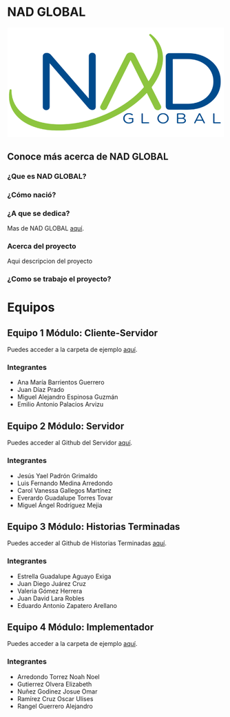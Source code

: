 # NAD GLOBAL
![Logo de la empresa](https://github.com/xRaiderKing/NAD-GLOBAL/blob/main/logonadglobal.png)

## Conoce más acerca de NAD GLOBAL
### ¿Que es NAD GLOBAL?
### ¿Cómo nació?
### ¿A que se dedica?
Mas de NAD GLOBAL [aquí](https://www.nadglobal.com).

### Acerca del proyecto
Aqui descripcion del proyecto

### ¿Como se trabajo el proyecto?

# Equipos
## Equipo 1 Módulo: Cliente-Servidor
Puedes acceder a la carpeta de ejemplo [aquí](https://github.com/danonino25/Modulo-Cliente-Servidor).
### Integrantes
* Ana María Barrientos Guerrero
* Juan Díaz Prado
* Miguel Alejandro Espinosa Guzmán
* Emilio Antonio Palacios Arvizu

## Equipo 2 Módulo: Servidor
Puedes acceder al Github del Servidor [aquí](https://github.com/zFerchou/Modulo-Servidor).
### Integrantes
* Jesús Yael Padrón Grimaldo
* Luis Fernando Medina Arredondo
* Carol Vanessa Gallegos Martínez
* Everardo Guadalupe Torres Tovar
* Miguel Ángel Rodríguez Mejia

## Equipo 3 Módulo: Historias Terminadas
Puedes acceder al Github de Historias Terminadas [aquí](https://github.com/EstrellaAE/Modulo-Historias-Terminadas).
### Integrantes
* Estrella Guadalupe Aguayo Exiga
* Juan Diego Juárez Cruz
* Valeria Gómez Herrera
* Juan David Lara Robles
* Eduardo Antonio Zapatero Arellano

## Equipo 4 Módulo: Implementador
Puedes acceder a la carpeta de ejemplo [aquí](https://github.com/elizabethgutierrez27/Modulo-Implementador.git).
### Integrantes
* Arredondo Torrez Noah Noel
* Gutierrez Olvera Elizabeth
* Nuñez Godinez Josue Omar
* Ramírez Cruz Oscar Ulises
* Rangel Guerrero Alejandro

